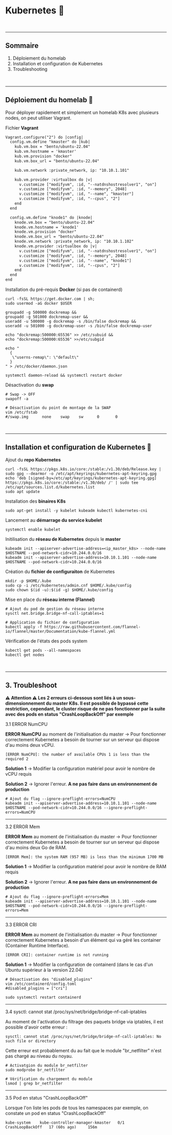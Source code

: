 # Kubernetes 🛞

<br>

---

## Sommaire

1. Déploiement du homelab
2. Installation et configuration de Kubernetes
3. Troubleshooting

<br>

---

## Déploiement du homelab 🧪

Pour déployer rapidement et simplement un homelab K8s avec plusieurs nodes, on peut utiliser Vagrant.

Fichier **Vagrant**

```txt
Vagrant.configure("2") do |config|
  config.vm.define "kmaster" do |kub|
    kub.vm.box = "bento/ubuntu-22.04"
    kub.vm.hostname = 'kmaster'
    kub.vm.provision "docker"
    kub.vm.box_url = "bento/ubuntu-22.04"

    kub.vm.network :private_network, ip: "10.10.1.101"

    kub.vm.provider :virtualbox do |v|
      v.customize ["modifyvm", :id, "--natdnshostresolver1", "on"]
      v.customize ["modifyvm", :id, "--memory", 2048]
      v.customize ["modifyvm", :id, "--name", "kmaster"]
      v.customize ["modifyvm", :id, "--cpus", "2"]
    end
  end

  config.vm.define "knode1" do |knode|
    knode.vm.box = "bento/ubuntu-22.04"
    knode.vm.hostname = 'knode1'
    knode.vm.provision "docker"
    knode.vm.box_url = "bento/ubuntu-22.04"
    knode.vm.network :private_network, ip: "10.10.1.102"
    knode.vm.provider :virtualbox do |v|
      v.customize ["modifyvm", :id, "--natdnshostresolver1", "on"]
      v.customize ["modifyvm", :id, "--memory", 2048]
      v.customize ["modifyvm", :id, "--name", "knode1"]
      v.customize ["modifyvm", :id, "--cpus", "2"]
    end
  end
end
```

Installation du pré-requis **Docker** (si pas de containerd)

```
curl -fsSL https://get.docker.com | sh;
sudo usermod -aG docker $USER

groupadd -g 500000 dockremap && 
groupadd -g 501000 dockremap-user && 
useradd -u 500000 -g dockremap -s /bin/false dockremap && 
useradd -u 501000 -g dockremap-user -s /bin/false dockremap-user

echo "dockremap:500000:65536" >> /etc/subuid && 
echo "dockremap:500000:65536" >>/etc/subgid

echo "
  {
   \"userns-remap\": \"default\"
  }
" > /etc/docker/daemon.json

systemctl daemon-reload && systemctl restart docker
```

Désactivation du **swap**

```
# Swap -> OFF
swapoff -a

# Désactivation du point de montage de la SWAP
vim /etc/fstab
#/swap.img      none    swap    sw      0       0
```


<br>

--- 

## Installation et configuration de Kubernetes 🔧

Ajout du **repo Kubernetes**

```
curl -fsSL https://pkgs.k8s.io/core:/stable:/v1.30/deb/Release.key | sudo gpg --dearmor -o /etc/apt/keyrings/kubernetes-apt-keyring.gpg
echo 'deb [signed-by=/etc/apt/keyrings/kubernetes-apt-keyring.gpg] https://pkgs.k8s.io/core:/stable:/v1.30/deb/ /' | sudo tee /etc/apt/sources.list.d/kubernetes.list
sudo apt update
```

Installation des **binaires K8s**

```
sudo apt-get install -y kubelet kubeadm kubectl kubernetes-cni
```

Lancement au **démarrage du service kubelet**

```
systemctl enable kubelet
```

Initilisation du **réseau de Kubernetes** depuis le **master**

```
kubeadm init --apiserver-advertise-address=<ip_master_k8s> --node-name $HOSTNAME --pod-network-cidr=10.244.0.0/16
kubeadm init --apiserver-advertise-address=10.10.1.101 --node-name $HOSTNAME --pod-network-cidr=10.244.0.0/16
```

Création du **fichier de configuraiton** de Kubernetes

```
mkdir -p $HOME/.kube
sudo cp -i /etc/kubernetes/admin.cnf $HOME/.kube/config
sudo chown $(id -u):$(id -g) $HOME/.kube/config
```

Mise en place du **réseau interne (Flannel)**

```
# Ajout du pod de gestion du réseau interne
sysctl net.bridge.bridge-nf-call-iptables=1

# Application du fichier de configuration
kubectl apply -f https://raw.githubusercontent.com/flannel-io/flannel/master/Documentation/kube-flannel.yml
```

Vérification de l'états des pods system

```
kubectl get pods --all-namespaces
kubectl get nodes
```

<br>

---

## 3. Troubleshoot

**⚠️ Attention ⚠️
Les 2 erreurs ci-dessous sont liés à un sous-dimensionnement du master K8s. Il est possible de bypassé cette restriction, cependant, le cluster risque de ne pas fonctionner par la suite avec des pods en status "CrashLoopBackOff" par exemple**

3.1 ERROR NumCPU

**ERROR NumCPU** au moment de l'initialisation du master -> Pour fonctionner correctement Kubernetes a besoin de tourner sur un serveur qui dispose d'au moins deux vCPU.

```
[ERROR NumCPU]: the number of available CPUs 1 is less than the required 2
```

**Solution 1** -> Modifier la configuration matériel pour avoir le nombre de vCPU requis

**Solution 2** -> Ignorer l'erreur. **A ne pas faire dans un environnement de production**

```
# Ajout du flag --ignore-preflight-errors=NumCPU
kubeadm init --apiserver-advertise-address=10.10.1.101 --node-name $HOSTNAME --pod-network-cidr=10.244.0.0/16 --ignore-preflight-errors=NumCPU
```

---

3.2 ERROR Mem

**ERROR Mem** au moment de l'initialisation du master -> Pour fonctionner correctement Kubernetes a besoin de tourner sur un serveur qui dispose d'au moins deux Go de RAM.

```
[ERROR Mem]: the system RAM (957 MB) is less than the minimum 1700 MB
```

**Solution 1** -> Modifier la configuration matériel pour avoir le nombre de RAM requis

**Solution 2** -> Ignorer l'erreur. **A ne pas faire dans un environnement de production**

```
# Ajout du flag --ignore-preflight-errors=Mem
kubeadm init --apiserver-advertise-address=10.10.1.101 --node-name $HOSTNAME --pod-network-cidr=10.244.0.0/16 --ignore-preflight-errors=Mem
```

---

3.3 ERROR CRI

**ERROR Mem** au moment de l'initialisation du master -> Pour fonctionner correctement Kubernetes a besoin d'un élément qui va géré les container (Container Runtime Interface).

```
[ERROR CRI]: container runtime is not running
```

**Solution 1** -> Modifier la configuration de containerd (dans le cas d'un Ubuntu supérieur à la version 22.04) 

```
# Désactivation des "disabled_plugins"
vim /etc/containerd/config.toml
#disabled_plugins = ["cri"]

sudo systemctl restart containerd 
```

---

3.4 sysctl: cannot stat /proc/sys/net/bridge/bridge-nf-call-iptables

Au moment de l'activation du filtrage des paquets bridge via iptables, il est possible d'avoir cette erreur :

```
sysctl: cannot stat /proc/sys/net/bridge/bridge-nf-call-iptables: No such file or directory
```

Cette erreur est probablement du au fait que le module "br_netfilter" n'est pas chargé au niveau du noyau.

```
# Activatgion du module br_netfilter
sudo modprobe br_netfilter

# Vérification du chargement du module
lsmod | grep br_netfilter
```

---

3.5 Pod en status "CrashLoopBackOff"

Lorsque l'on liste les pods de tous les namespaces par exemple, on constate un pod en status "CrashLoopBackOff"

```
kube-system    kube-controller-manager-kmaster   0/1     CrashLoopBackOff   17 (60s ago)     156m
```
